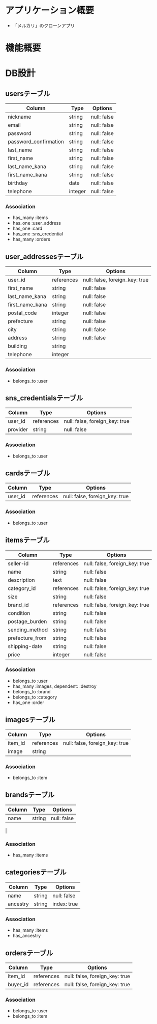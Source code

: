# アプリケーション概要
- 「メルカリ」のクローンアプリ

# 機能概要

# DB設計
## usersテーブル
|Column|Type|Options|
|------|----|-------|
|nickname|string|null: false|
|email|string|null: false|
|password|string|null: false|
|password_confirmation|string|null: false|
|last_name|string|null: false|
|first_name|string|null: false|
|last_name_kana|string|null: false|
|first_name_kana|string|null: false|
|birthday|date|null: false|
|telephone|integer|null: false|

### Association
- has_many :items
- has_one :user_address
- has_one :card
- has_one :sns_credential
- has_many :orders

## user_addressesテーブル
|Column|Type|Options|
|------|----|-------|
|user_id|references|null: false, foreign_key: true|
|first_name|string|null: false|
|last_name_kana|string|null: false|
|first_name_kana|string|null: false|
|postal_code|integer|null: false|
|prefecture|string|null: false|
|city|string|null: false|
|address|string|null: false|
|building|string||
|telephone|integer||

### Association
- belongs_to :user

## sns_credentialsテーブル
|Column|Type|Options|
|------|----|-------|
|user_id|references|null: false, foreign_key: true|
|provider|string|null: false|

### Association
- belongs_to :user

## cardsテーブル
|Column|Type|Options|
|------|----|-------|
|user_id|references|null: false, foreign_key: true|

### Association
- belongs_to :user

## itemsテーブル
|Column|Type|Options|
|------|----|-------|
|seller-id|references|null: false, foreign_key: true|
|name|string|null: false|
|description|text|null: false|
|category_id|references|null: false, foreign_key: true|
|size|string|null: false|
|brand_id|references|null: false, foreign_key: true|
|condition|string|null: false|
|postage_burden|string|null: false|
|sending_method|string|null: false|
|prefecture_from|string|null: false|
|shipping-date|string|null: false|
|price|integer|null: false|

### Association
- belongs_to :user
- has_many :images, dependent: :destroy
- belongs_to :brand
- belongs_to :category
- has_one :order

## imagesテーブル
|Column|Type|Options|
|------|----|-------|
|item_id|references|null: false, foreign_key: true|
|image|string||

### Association
- belongs_to :item

## brandsテーブル
|Column|Type|Options|
|------|----|-------|
|name|string|null: false|
|
### Association
- has_many :items

## categoriesテーブル
|Column|Type|Options|
|------|----|-------|
|name|string|null: false|
|ancestry|string|index: true|

### Association
- has_many :items
- has_ancestry

## ordersテーブル
|Column|Type|Options|
|------|----|-------|
|item_id|references|null: false, foreign_key: true|
|buyer_id|references|null: false, foreign_key: true|

### Association
- belongs_to :user
- belongs_to :item
